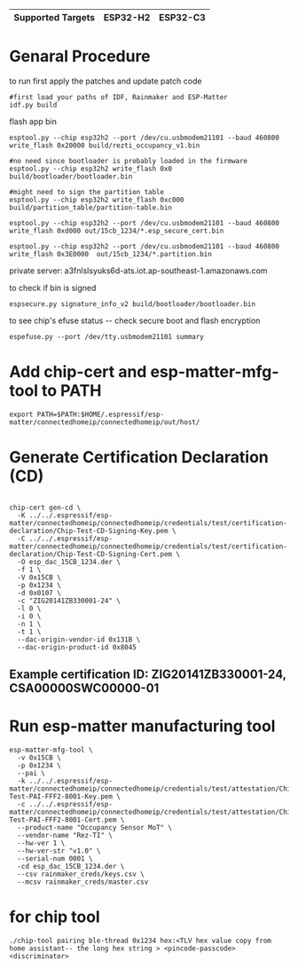 | Supported Targets | ESP32-H2 | ESP32-C3 |
| ----------------- | -------- | -------- |

# Genaral Procedure

to run first apply the patches and update patch code
```shell
#first load your paths of IDF, Rainmaker and ESP-Matter
idf.py build
```




flash app bin 
```shell
esptool.py --chip esp32h2 --port /dev/cu.usbmodem21101 --baud 460800 write_flash 0x20000 build/rezti_occupancy_v1.bin 
```

```shell
#no need since bootloader is probably loaded in the firmware
esptool.py --chip esp32h2 write_flash 0x0 build/bootloader/bootloader.bin
```

```shell
#might need to sign the partition table 
esptool.py --chip esp32h2 write_flash 0xc000 build/partition_table/partition-table.bin
```

```shell
esptool.py --chip esp32h2 --port /dev/cu.usbmodem21101 --baud 460800 write_flash 0xd000 out/15cb_1234/*.esp_secure_cert.bin  
```

```shell
esptool.py --chip esp32h2 --port /dev/cu.usbmodem21101 --baud 460800 write_flash 0x3E0000  out/15cb_1234/*.partition.bin
```

private server: 
a3fnlslsyuks6d-ats.iot.ap-southeast-1.amazonaws.com

to check if bin is signed 

```shell
espsecure.py signature_info_v2 build/bootloader/bootloader.bin
```

to see chip's efuse status -- check secure boot and flash encryption
```shell
espefuse.py --port /dev/tty.usbmodem21101 summary
```

# Add chip-cert and esp-matter-mfg-tool to PATH
```shell
export PATH=$PATH:$HOME/.espressif/esp-matter/connectedhomeip/connectedhomeip/out/host/
```

# Generate Certification Declaration (CD)
```shell

chip-cert gen-cd \
  -K ../../.espressif/esp-matter/connectedhomeip/connectedhomeip/credentials/test/certification-declaration/Chip-Test-CD-Signing-Key.pem \
  -C ../../.espressif/esp-matter/connectedhomeip/connectedhomeip/credentials/test/certification-declaration/Chip-Test-CD-Signing-Cert.pem \
  -O esp_dac_15CB_1234.der \
  -f 1 \
  -V 0x15CB \
  -p 0x1234 \
  -d 0x0107 \
  -c "ZIG20141ZB330001-24" \
  -l 0 \
  -i 0 \
  -n 1 \
  -t 1 \
  --dac-origin-vendor-id 0x131B \
  --dac-origin-product-id 0x8045
```
## Example certification ID: ZIG20141ZB330001-24, CSA00000SWC00000-01

# Run esp-matter manufacturing tool
```shell
esp-matter-mfg-tool \
  -v 0x15CB \
  -p 0x1234 \
  --pai \
  -k ../../.espressif/esp-matter/connectedhomeip/connectedhomeip/credentials/test/attestation/Chip-Test-PAI-FFF2-8001-Key.pem \
  -c ../../.espressif/esp-matter/connectedhomeip/connectedhomeip/credentials/test/attestation/Chip-Test-PAI-FFF2-8001-Cert.pem \
  --product-name "Occupancy Sensor MoT" \
  --vendor-name "Rez-TI" \
  --hw-ver 1 \
  --hw-ver-str "v1.0" \
  --serial-num 0001 \
  -cd esp_dac_15CB_1234.der \
  --csv rainmaker_creds/keys.csv \
  --mcsv rainmaker_creds/master.csv
  ```

# for chip tool 
```shell
./chip-tool pairing ble-thread 0x1234 hex:<TLV hex value copy from home assistant-- the long hex string > <pincode-passcode> <discriminator>
```
